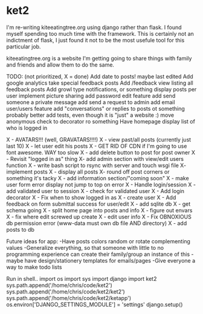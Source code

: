 # ket2
I'm re-writing kiteeatingtree.org using django rather than flask. I found myself spending too much time with the framework. This is certainly not an indictment of flask, I just found it not to be the most usefule tool for this particular job.

kiteeatingtree.org is a website I'm getting going to share things with family and friends and allow them to do the same.

TODO: (not prioritized, X = done)
Add date to posts! maybe last edited
Add google analytics
take special feedback posts
Add /feedback view listing all feedback posts
Add growl type notifications, or something
display posts per user
implement picture sharing
add password edit feature
add send someone a private message
add send a request to admin
add email user/users feature
add "conversations" or replies to posts ot something
probably better add tests, even though it is "just" a website :)
move anonymous check to decorator ro something
Have homepage display list of who is logged in

X - AVATARS!!! (well, GRAVATARS!!!!)
X - view past/all posts (currently just last 10)
X - let user edit his posts
X - GET RID OF CDN if I'm going to use font awesome. WAY too slow
X - add delete button to post for post owner
X - Revisit "logged in as" thing
X- add admin section with view/edit users function
X - write bash script to rsync with server and touch wsgi file
X- implement posts
X - display all posts
X- round off post corners or something it's tacky
X - add information section/"coming soon"
X - make user form error display not jump to top on error
X - Handle login/session
X - add validated user to session
X - check for validated user
X - Add login decorator
X - Fix when to show logged in as
X - create user
X - Add feedback on form submittal success for user/edit
X - add sqlite db
X - get schema going
X - split home page into posts and info
X - figure out envars
X - fix where edit screwed up create
X - edit user info
X - Fix OBNOXIOUS db permission error (www-data must own
    db file AND directory)
X - add posts to db

Future ideas for app:
-Have posts colors random or rotate complementing values
-Generalize everything, so that someone with little to no programming experience can create their family/group an instance of this
-maybe have design/stationery templates for emails/pages
-Give everyone a way to make todo lists

Run in shell..
import os
import sys
import django
import ket2
sys.path.append('/home/chris/code/ket2')
sys.path.append('/home/chris/code/ket2/ket2')
sys.path.append('/home/chris/code/ket2/ketapp')
os.environ['DJANGO_SETTINGS_MODULE'] = 'settings'
django.setup()
